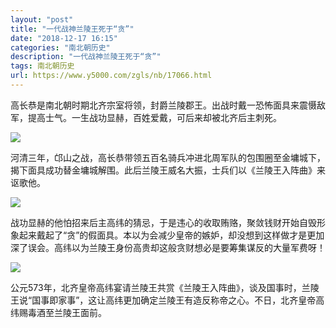 ```yaml
---
layout: "post"
title: "一代战神兰陵王死于“贪”"
date: "2018-12-17 16:15"
categories: "南北朝历史"
description: "一代战神兰陵王死于“贪”"
tags: 南北朝历史
url: https://www.y5000.com/zgls/nb/17066.html
---
```






高长恭是南北朝时期北齐宗室将领，封爵兰陵郡王。出战时戴一恐怖面具来震慑敌军，提高士气。一生战功显赫，百姓爱戴，可后来却被北齐后主刺死。

![](https://img.y5000.com/uploads/allimg/170315/8-1F31513222BN.jpg)

河清三年，邙山之战，高长恭带领五百名骑兵冲进北周军队的包围圈至金墉城下，揭下面具成功替金墉城解围。此后兰陵王威名大振，士兵们以《兰陵王入阵曲》来讴歌他。

![](https://img.y5000.com/uploads/allimg/170315/13233162W-0.jpg)

战功显赫的他怕招来后主高纬的猜忌，于是违心的收取贿赂，聚敛钱财开始自毁形象起来戴起了“贪”的假面具。本以为会减少皇帝的嫉妒，却没想到这样做才是更加深了误会。高纬以为兰陵王身份高贵却这般贪财想必是要筹集谋反的大量军费呀！

![](https://img.y5000.com/uploads/allimg/170315/1323315457-1.jpg)

公元573年，北齐皇帝高纬宴请兰陵王共赏《兰陵王入阵曲》，谈及国事时，兰陵王说“国事即家事”，这让高纬更加确定兰陵王有造反称帝之心。不日，北齐皇帝高纬赐毒酒至兰陵王面前。
